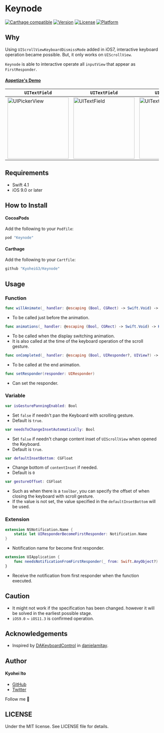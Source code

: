 # Keynode

[![Carthage compatible](https://img.shields.io/badge/Carthage-compatible-4BC51D.svg?style=flat)](https://github.com/Carthage/Carthage)
[![Version](https://img.shields.io/cocoapods/v/Keynode.svg?style=flat)](http://cocoadocs.org/docsets/Keynode)
[![License](https://img.shields.io/cocoapods/l/Keynode.svg?style=flat)](http://cocoadocs.org/docsets/Keynode)
[![Platform](https://img.shields.io/cocoapods/p/Keynode.svg?style=flat)](http://cocoadocs.org/docsets/Keynode)

## Why

Using `UIScrollViewKeyboardDismissMode` added in iOS7, interactive keyboard operation became possible. But, it only works on `UIScrollView`.

`Keynode` is able to interactive operate all `inputView` that appear as `FirstResponder`.

#### [Appetize's Demo](https://appetize.io/app/qzmvwjv8m23nn7vkepb9j5bjbw)

| `UITextField` | `UITextField` | `UIPickerView` |
|-|-|-|
|<img alt="UIPickerView" src="https://user-images.githubusercontent.com/5707132/33164588-d533510c-d076-11e7-9cad-75984f336758.gif" width="200">|<img alt="UITextField" src="https://user-images.githubusercontent.com/5707132/33164594-da5148ce-d076-11e7-93ec-54ae5ffef90e.gif" width="200">|<img alt="UITextField" src="https://user-images.githubusercontent.com/5707132/33164597-dc536c56-d076-11e7-8691-77a469f387fe.gif" width="200">|

## Requirements

- Swift 4.1
- iOS 9.0 or later

## How to Install

#### CocoaPods

Add the following to your `Podfile`:

```Ruby
pod "Keynode"
```

#### Carthage

Add the following to your `Cartfile`:

```Ruby
github "KyoheiG3/Keynode"
```

## Usage

### Function

```Swift
func willAnimate(_ handler: @escaping (Bool, CGRect) -> Swift.Void) -> Keynode.Keynode
```

- To be called just before the animation.

```Swift
func animations(_ handler: @escaping (Bool, CGRect) -> Swift.Void) -> Keynode.Keynode
```

- To be called when the display switching animation.
- It is also called at the time of the keyboard operation of the scroll gesture.

```Swift
func onCompleted(_ handler: @escaping (Bool, UIResponder?, UIView?) -> Swift.Void) -> Keynode.Keynode
```

- To be called at the end animation.

```swift
func setResponder(responder: UIResponder)
```

- Can set the responder.

### Variable

```Swift
var isGesturePanningEnabled: Bool
```

- Set `false` if needn't pan the Keyboard with scrolling gesture.
- Default is `true`.

```Swift
var needsToChangeInsetAutomatically: Bool
```

- Set `false` if needn't change content inset of `UIScrollView` when opened the Keyboard.
- Default is `true`.

```Swift
var defaultInsetBottom: CGFloat
```

- Change bottom of `contentInset` if needed.
- Default is `0`

```Swift
var gestureOffset: CGFloat
```

- Such as when there is a `toolbar`, you can specify the offset of when closing the keyboard with scroll gesture.
- If the value is not set, the value specified in the `defaultInsetBottom` will be used.

### Extension

```Swift
extension NSNotification.Name {
    static let UIResponderBecomeFirstResponder: Notification.Name
}
```

- Notification name for become first responder.

```Swift
extension UIApplication {
    func needsNotificationFromFirstResponder(_ from: Swift.AnyObject?)
}
```

- Receive the notification from first responder when the function executed.

## Caution

- It might not work if the specification has been changed. however it will be solved in the earliest possible stage.
- `iOS9.0` ~ `iOS11.3` is confirmed operation.

## Acknowledgements

- Inspired by [DAKeyboardControl](https://github.com/danielamitay/DAKeyboardControl) in [danielamitay](https://github.com/danielamitay).

## Author

#### Kyohei Ito

- [GitHub](https://github.com/kyoheig3)
- [Twitter](https://twitter.com/kyoheig3)

Follow me 🎉

## LICENSE
Under the MIT license. See LICENSE file for details.
